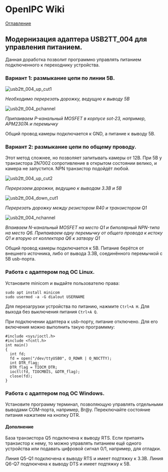 # OpenIPC Wiki
[Оглавление](../README.md)

Модернизация адаптера USB2TT_004 для управления питанием.
--------------------------------

Данная доработка позволит программно управлять питанием подключенного к переходнику устройства.

### Вариант 1: размыкание цепи по линии 5В.

![usb2tt_004_up_cut1](../images/usb2tt_004_up_cut1.webp)

_Необходимо перерезать дорожку, ведущую к выводу 5В_

![usb2tt_004_pchannel](../images/usb2tt_004_pchannel.webp)

_Припаиваем P-канальный MOSFET в корпусе sot-23, например, APM2307A и перемычку_

Общий провод камеры подключается к GND, а питание к выводу 5В.

### Вариант 2: размыкание цепи по общему проводу.

Этот метод сложнее, но позволяет запитывать камеры от 12В. При 5В у транзистора 2N7002 сопротивление в открытом состоянии велико, и камера не запустится. NPN транзистор подойдёт любой.

![usb2tt_004_up_cut2](../images/usb2tt_004_up_cut2.webp)

_Перерезаем дорожки, ведущию к выводам 3.3В и 5В_

![usb2tt_004_down_cut1](../images/usb2tt_004_down_cut1.webp)

_Перерезать дорожку между резистором R40 и транзистором Q1_

![usb2tt_004_nchannel](../images/usb2tt_004_nchannel.webp)

_Впаиваем N-канальный MOSFET на место Q1 и биполярный NPN-типа на место Q6.
Припаиваем одну перемычку от общего провода к истоку Q1 и вторую от коллектора Q6 к затвору Q1_

Общий провод камеры подключается к 5В. Питание берётся от внешнего источника, либо от вывода 3.3В, соединённого перемычкой с 5В usb-порта.

### Работа с адаптером под ОС Linux.

Установите minicom и выдайте пользователю права:

```
sudo apt install minicom
sudo usermod -a -G dialout USERNAME
```

Для перезагрузки устройства по питанию, нажмите `Ctrl+A H`. Для выхода без выключения питания `Ctrl+A Q`.

При подключении адаптера к usb-порту, питание отключено. Для его включения можно выполнить такую программму:

```
#include <sys/ioctl.h>
#include <fcntl.h>
int main()
{
  int fd;
  fd = open("/dev/ttyUSB0", O_RDWR | O_NOCTTY);  
  int DTR_flag;
  DTR_flag = TIOCM_DTR;
  ioctl(fd, TIOCMBIS, &DTR_flag);
  close(fd);
}
```

### Работа с адаптером под ОС Windows.

Установите программу терминал, позволяющую управлять отдельными выводами COM-порта, например, Br@y. Переключайте состояние питания нажатием на кнопку DTR.

#### Дополнение

База транзистора Q5 подключена к выводу RTS. Если припаять транзистор к нему, то можно управлять питанием ещё одного устройства или подавать цифровой сигнал 0/1, например, для отладки.

Линия Q5-Q1 подключена к выводу RTS и имеет подтяжку к 3.3В.
Линия Q6-Q7 подлюкчена к выводу DTS и имеет подтяжку к 5В.
